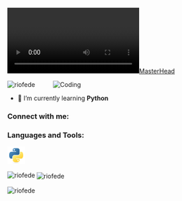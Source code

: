[![MasterHead](https://www.nuvias.com/wp-content/uploads/2019/09/github-banner.jpgv)](https://riofede.io)

<img align="right" alt="Coding" width="400" src="https://i.pinimg.com/474x/25/0f/d7/250fd7d90bcb46b73ec95dc5cbb116be.jpg">
<p align="left"> <img src="https://komarev.com/ghpvc/?username=riofede&label=Profile%20views&color=0e75b6&style=flat" alt="riofede" /> </p>

- 🌱 I’m currently learning **Python**

<h3 align="left">Connect with me:</h3>
<p align="left">
</p>

<h3 align="left">Languages and Tools:</h3>
<p align="left"> <a href="https://www.python.org" target="_blank" rel="noreferrer"> <img src="https://raw.githubusercontent.com/devicons/devicon/master/icons/python/python-original.svg" alt="python" width="40" height="40"/> </a> </p>

<p><img align="left" src="https://github-readme-stats.vercel.app/api/top-langs?username=riofede&show_icons=true&locale=en&layout=compact" alt="riofede" /></p>

<p>&nbsp;<img align="center" src="https://github-readme-stats.vercel.app/api?username=riofede&show_icons=true&locale=en" alt="riofede" /></p>

<p><img align="center" src="https://github-readme-streak-stats.herokuapp.com/?user=riofede&" alt="riofede" /></p>
